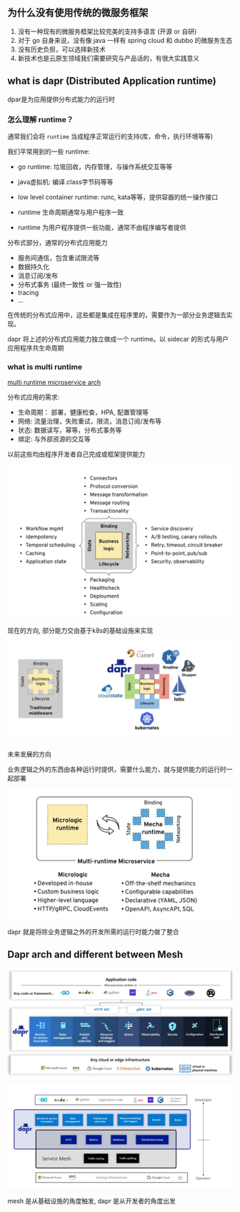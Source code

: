## 为什么没有使用传统的微服务框架

1. 没有一种现有的微服务框架比较完美的支持多语言 (开源 or 自研)
2. 对于 go 自身来说，没有像 java 一样有 spring cloud 和 dubbo 的微服务生态
3. 没有历史负担，可以选择新技术
4. 新技术也是云原生领域我们需要研究与产品话的，有很大实践意义

## what is dapr (Distributed Application runtime)

dpar是为应用提供分布式能力的运行时

### 怎么理解 runtime？

通常我们会将 `runtime` 当成程序正常运行的支持(库，命令，执行环境等等)

我们平常用到的一些 runtime:
* go runtime: 垃圾回收，内存管理，与操作系统交互等等
* java虚拟机: 编译.class字节码等等
* low level container runtime: runc, kata等等，提供容器的统一操作接口

* runtime 生命周期通常与用户程序一致
* runtime 为用户程序提供一些功能，通常不由程序编写者提供

分布式部分，通常的分布式应用能力

* 服务间通信，包含重试限流等
* 数据持久化
* 消息订阅/发布
* 分布式事务 (最终一致性 or 强一致性)
* tracing
* ...

在传统的分布式应用中，这些都是集成在程序里的，需要作为一部分业务逻辑去实现。

dapr 将上述的分布式应用能力独立做成一个 runtime。以 sidecar 的形式与用户应用程序共生命周期

### what is multi runtime

[multi runtime microservice arch](https://www.infoq.com/articles/multi-runtime-microservice-architecture/)

分布式应用的需求:

* 生命周期： 部署，健康检查，HPA, 配置管理等
* 网络: 流量治理，失败重试，限流，消息订阅/发布等
* 状态: 数据读写，幂等，分布式事务等
* 绑定: 与外部资源的交互等

以前这些均由程序开发者自己完成或框架提供能力

![](img/distributed-app-needs.png)

现在的方向, 部分能力交由基于k8s的基础设施来实现

![](img/cloudnative-now.png)

未来发展的方向

业务逻辑之外的东西由各种运行时提供，需要什么能力，就与提供能力的运行时一起部署

![](img/future-arch.png)

dapr 就是将除业务逻辑之外的开发所需的运行时能力做了整合

## Dapr arch and different between Mesh

![](img/dapr-arch.png)

![](img/dapr-comp-mesh.png)

mesh 是从基础设施的角度触发, dapr 是从开发者的角度出发